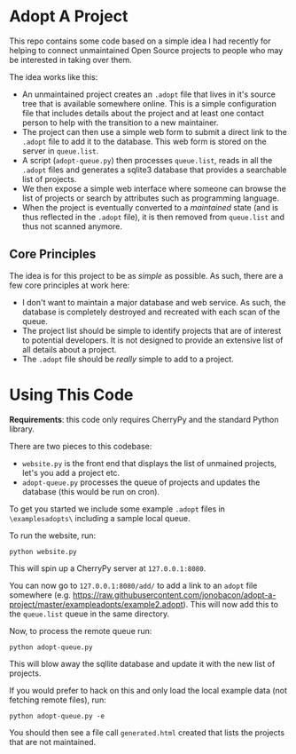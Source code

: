 # Adopt A Project

This repo contains some code based on a simple idea I had recently for helping to connect unmaintained Open Source projects to people who may be interested in taking over them.

The idea works like this:

 * An unmaintained project creates an `.adopt` file that lives in it's source tree that is available somewhere online. This is a simple configuration file that includes details about the project and at least one contact person to help with the transition to a new maintainer.
 * The project can then use a simple web form to submit a direct link to the `.adopt` file to add it to the database. This web form is stored on the server in `queue.list`.
 * A script (`adopt-queue.py`) then processes `queue.list`, reads in all the `.adopt` files and generates a sqlite3 database that provides a searchable list of projects.
 * We then expose a simple web interface where someone can browse the list of projects or search by attributes such as programming language.
 * When the project is eventually converted to a *maintained* state (and is thus reflected in the `.adopt` file), it is then removed from `queue.list` and thus not scanned anymore.

## Core Principles

The idea is for this project to be as *simple* as possible. As such, there are a few core principles at work here:

 * I don't want to maintain a major database and web service. As such, the database is completely destroyed and recreated with each scan of the queue.
 * The project list should be simple to identify projects that are of interest to potential developers. It is not designed to provide an extensive list of all details about a project.
 * The `.adopt` file should be *really* simple to add to a project.

# Using This Code

**Requirements**: this code only requires CherryPy and the standard Python library.

There are two pieces to this codebase:

 * `website.py` is the front end that displays the list of unmained projects, let's you add a project etc.
 * `adopt-queue.py` processes the queue of projects and updates the database (this would be run on cron).

To get you started we include some example `.adopt` files in `\examplesadopts\` including a sample local queue.

To run the website, run:

```
python website.py
```

This will spin up a CherryPy server at `127.0.0.1:8080`.

You can now go to `127.0.0.1:8080/add/` to add a link to an `adopt` file somewhere (e.g. https://raw.githubusercontent.com/jonobacon/adopt-a-project/master/exampleadopts/example2.adopt). This will now add this to the `queue.list` queue in the same directory.

Now, to process the remote queue run:

```
python adopt-queue.py
```

This will blow away the sqllite database and update it with the new list of projects.

If you would prefer to hack on this and only load the local example data (not fetching remote files), run:

```
python adopt-queue.py -e
```

You should then see a file call `generated.html` created that lists the projects that are not maintained.
